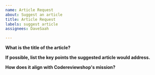 ```yaml
---
name: Article Request
about: Suggest an article
title: Article Request
labels: suggest article
assignees: DaveSaah

---
```


**What is the title of the article?**


**If possible, list the key points the suggested article would address.**


**How does it align with Codereviewshop's mission?**
